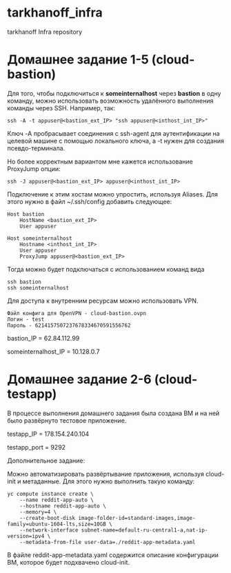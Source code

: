 # tarkhanoff_infra
tarkhanoff Infra repository

# Домашнее задание 1-5 (cloud-bastion)

Для того, чтобы подключиться к **someinternalhost** через **bastion** в одну команду, можно использовать возможность удалённого выполнения команды через SSH. Например, так:

    ssh -A -t appuser@<bastion_ext_IP> "ssh appuser@<inthost_int_IP>"

Ключ -A пробрасывает соединения с ssh-agent для аутентификации на целевой машине с помощью локального ключа, а -t нужен для создания псевдо-терминала.

Но более корректным вариантом мне кажется использование ProxyJump опции:

    ssh -J appuser@<bastion_ext_IP> appuser@<inthost_int_IP>

Подключение к этим хостам можно упростить, используя Aliases. Для этого нужно в файл ~/.ssh/config добавить следующее:

    Host bastion
        HostName <bastion_ext_IP>
        User appuser

    Host someinternalhost
        Hostname <inthost_int_IP>
        User appuser
        ProxyJump appuser@<bastion_ext_IP>

Тогда можно будет подключаться с использованием команд вида

    ssh bastion
    ssh someinternalhost

Для доступа к внутренним ресурсам можно использовать VPN.

    Файл конфига для OpenVPN - cloud-bastion.ovpn
    Логин - test
    Пароль - 6214157507237678334670591556762

bastion_IP = 62.84.112.99

someinternalhost_IP = 10.128.0.7

# Домашнее задание 2-6 (cloud-testapp)

В процессе выполнения домашнего задания была создана ВМ и на ней было развёрнуто тестовое приложение.

testapp_IP = 178.154.240.104

testapp_port = 9292

Дополнительное задание:

Можно автоматизировать развёртывание приложения, используя cloud-init и метаданные. Для этого нужно выполнить такую команду:

    yc compute instance create \
        --name reddit-app-auto \
        --hostname reddit-app-auto \
        --memory=4 \
        --create-boot-disk image-folder-id=standard-images,image-family=ubuntu-1604-lts,size=10GB \
        --network-interface subnet-name=default-ru-central1-a,nat-ip-version=ipv4 \
        --metadata-from-file user-data=./reddit-app-metadata.yaml

В файле reddit-app-metadata.yaml содержится описание конфигурации ВМ, которое будет подхвачено cloud-init.
